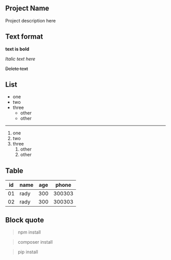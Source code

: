 ## Project Name 
Project description here

## Text format

**text is bold**

*Italic text here*

~~Delete text~~

## List
- one
- two
- three
    - other
    - other
---
1. one
2. two
3. three
    1. other
    2. other

## Table

| id  | name | age | phone |
|-----|------|-----|-------|
| 01  | rady | 300 | 300303|
| 02  | rady | 300 | 300303|

## Block quote

> npm install 

> composer install

> pip install


